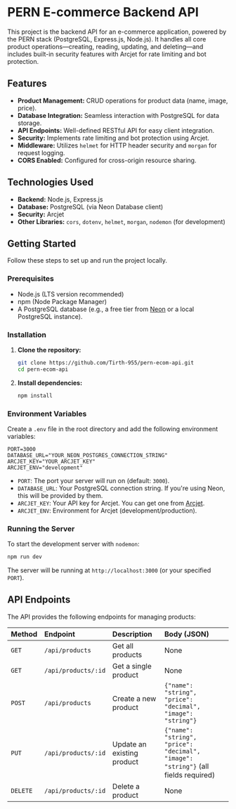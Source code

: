 # PERN E-commerce Backend API

This project is the backend API for an e-commerce application, powered by the PERN stack (PostgreSQL, Express.js, Node.js). It handles all core product operations—creating, reading, updating, and deleting—and includes built-in security features with Arcjet for rate limiting and bot protection.

## Features

*   **Product Management:** CRUD operations for product data (name, image, price).
*   **Database Integration:** Seamless interaction with PostgreSQL for data storage.
*   **API Endpoints:** Well-defined RESTful API for easy client integration.
*   **Security:** Implements rate limiting and bot protection using Arcjet.
*   **Middleware:** Utilizes `helmet` for HTTP header security and `morgan` for request logging.
*   **CORS Enabled:** Configured for cross-origin resource sharing.

## Technologies Used

*   **Backend:** Node.js, Express.js
*   **Database:** PostgreSQL (via Neon Database client)
*   **Security:** Arcjet
*   **Other Libraries:** `cors`, `dotenv`, `helmet`, `morgan`, `nodemon` (for development)

## Getting Started

Follow these steps to set up and run the project locally.

### Prerequisites

*   Node.js (LTS version recommended)
*   npm (Node Package Manager)
*   A PostgreSQL database (e.g., a free tier from [Neon](https://neon.tech/) or a local PostgreSQL instance).

### Installation

1.  **Clone the repository:**
    ```bash
    git clone https://github.com/Tirth-955/pern-ecom-api.git
    cd pern-ecom-api
    ```

2.  **Install dependencies:**
    ```bash
    npm install
    ```

### Environment Variables

Create a `.env` file in the root directory and add the following environment variables:

```
PORT=3000
DATABASE_URL="YOUR_NEON_POSTGRES_CONNECTION_STRING"
ARCJET_KEY="YOUR_ARCJET_KEY"
ARCJET_ENV="development"
```

*   `PORT`: The port your server will run on (default: `3000`).
*   `DATABASE_URL`: Your PostgreSQL connection string. If you're using Neon, this will be provided by them.
*   `ARCJET_KEY`: Your API key for Arcjet. You can get one from [Arcjet](https://arcjet.com/).
*   `ARCJET_ENV`: Environment for Arcjet (development/production).

### Running the Server

To start the development server with `nodemon`:

```bash
npm run dev
```

The server will be running at `http://localhost:3000` (or your specified `PORT`).

## API Endpoints

The API provides the following endpoints for managing products:

| Method | Endpoint             | Description             | Body (JSON)                                       |
| :----- | :------------------- | :---------------------- | :------------------------------------------------ |
| `GET`  | `/api/products`      | Get all products        | None                                              |
| `GET`  | `/api/products/:id`  | Get a single product    | None                                              |
| `POST` | `/api/products`      | Create a new product    | `{"name": "string", "price": "decimal", "image": "string"}` |
| `PUT`  | `/api/products/:id`  | Update an existing product | `{"name": "string", "price": "decimal", "image": "string"}` (all fields required) |
| `DELETE` | `/api/products/:id` | Delete a product        | None                                              |

